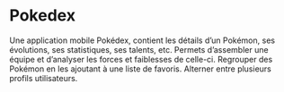 # Pokedex

Une application mobile Pokédex, contient les détails d’un Pokémon, ses évolutions, ses statistiques, ses talents, etc. Permets d’assembler une équipe et d’analyser les forces et faiblesses de celle-ci. Regrouper des Pokémon en les ajoutant à une liste de favoris. Alterner entre plusieurs profils utilisateurs.
